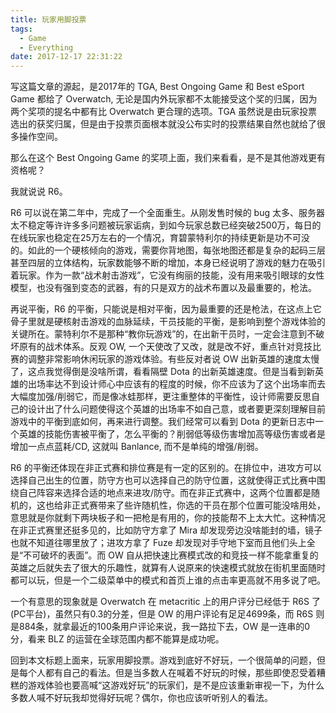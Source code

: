 ```yaml
---
title: 玩家用脚投票
tags:
  - Game
  - Everything
date: 2017-12-17 22:31:22
---
```



写这篇文章的源起，是2017年的 TGA, Best Ongoing Game 和 Best eSport Game 都给了 Overwatch, 无论是国内外玩家都不太能接受这个奖的归属，因为两个奖项的提名中都有比 Overwatch 更合理的选项。TGA 虽然说是由玩家投票选出的获奖归属，但是由于投票页面根本就没公布实时的投票结果自然也就给了很多操作空间。

那么在这个 Best Ongoing Game 的奖项上面，我们来看看，是不是其他游戏更有资格呢？

我就说说 R6。

R6 可以说在第二年中，完成了一个全面重生。从刚发售时候的 bug 太多、服务器太不稳定等许许多多问题被玩家诟病，到如今玩家总数已经突破2500万，每日的在线玩家也稳定在25万左右的一个情况，育碧蒙特利尔的持续更新是功不可没的。如此的一个硬核倾向的游戏，需要你背地图，每张地图还都是复杂的起码三层甚至四层的立体结构，玩家数能够不断的增加，本身已经说明了游戏的魅力在吸引着玩家。作为一款“战术射击游戏”，它没有绚丽的技能，没有用来吸引眼球的女性模型，也没有强到变态的武器，有的只是双方的战术布置以及最重要的，枪法。

再说平衡，R6 的平衡，只能说是相对平衡，因为最重要的还是枪法，在这点上它骨子里就是硬核射击游戏的血脉延续，干员技能的平衡，是影响到整个游戏体验的关键所在。蒙特利尔不是那种“教你玩游戏”的，在出新干员时，一定会注意到不破坏原有的战术体系。反观 OW, 一个天使改了又改，就是改不好，重点针对竞技比赛的调整非常影响休闲玩家的游戏体验。有些反对者说 OW 出新英雄的速度太慢了，这点我觉得倒是没啥所谓，看看隔壁 Dota 的出新英雄速度。但是当看到新英雄的出场率达不到设计师心中应该有的程度的时候，你不应该为了这个出场率而去大幅度加强/削弱它，而是像冰蛙那样，更注重整体的平衡性，设计师需要反思自己的设计出了什么问题使得这个英雄的出场率不如自己意，或者要更深刻理解目前游戏中的平衡到底如何，再来进行调整。我们经常可以看到 Dota 的更新日志中一个英雄的技能伤害被平衡了，怎么平衡的？削弱低等级伤害增加高等级伤害或者是增加一点点蓝耗/CD, 这就叫 Banlance, 而不是单纯的增强/削弱。

R6 的平衡还体现在非正式赛和排位赛是有一定的区别的。在排位中，进攻方可以选择自己出生的位置，防守方也可以选择自己的防守位置，这就使得正式比赛中围绕自己阵容来选择合适的地点来进攻/防守。而在非正式赛中，这两个位置都是随机的，这也给非正式赛带来了些许随机性，你选的干员在那个位置可能没啥用处，意思就是你就剩下两块板子和一把枪是有用的，你的技能帮不上太大忙。这种情况在非正式赛里还挺多见的，比如防守方拿了 Mira 却发现旁边没啥能封的墙，镜子也就不知道往哪里放了；进攻方拿了 Fuze 却发现对手守地下室而且他们头上全是“不可破坏的表面”。而 OW 自从把快速比赛模式改的和竞技一样不能拿重复的英雄之后就失去了很大的乐趣性，就算有人说原来的快速模式就放在街机里面随时都可以玩，但是一个二级菜单中的模式和首页上谁的点击率更高就不用多说了吧。

一个有意思的现象就是 Overwatch 在 metacritic 上的用户评分已经低于 R6S 了(PC平台)，虽然只有0.3的分差，但是 OW 的用户评论有足足4699条，而 R6S 则是884条，就拿最近的100条用户评论来说，我一路拉下去，OW 是一连串的0分，看来 BLZ 的运营在全球范围内都不能算是成功呢。

回到本文标题上面来，玩家用脚投票。游戏到底好不好玩，一个很简单的问题，但是每个人都有自己的看法。但是当多数人在喊着不好玩的时候，那些即使忍受着糟糕的游戏体验也要高喊“这游戏好玩”的玩家们，是不是应该重新审视一下，为什么多数人喊不好玩我却觉得好玩呢？偶尔，你也应该听听别人的看法。